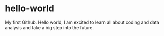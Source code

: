 # hello-world
My first Github.
Hello world,
  I am excited to learn all about coding and data analysis and take a big step into the future.
